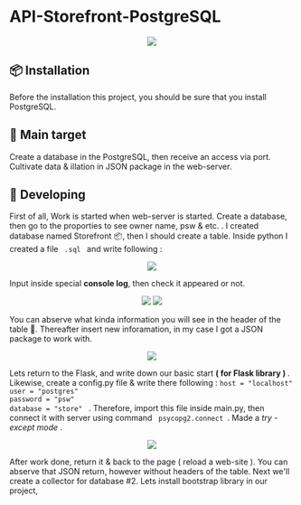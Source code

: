 # API-Storefront-PostgreSQL
<p align="center">
  <img src="https://media.giphy.com/media/UDXM9DS5SBXCr2gsUi/giphy.gif">
</p>
<h2> 📦 Installation </h2>
<p> Before the installation this project, you should be sure that you install PostgreSQL. </p>
<h2> 🎯 Main target </h2>
<p> Create a database in the PostgreSQL, then receive an access via port. Cultivate data & illation in JSON package in the web-server. </p>
<h2> 📩 Developing </h2>
<p> First of all, Work is started when web-server is started. Create a database, then go to the proporties to see owner name, psw & etc. . I created database named Storefront 📦, then I should create a table. Inside python I created a file <code> .sql </code> and write following : </p>
<p align="center">
  <img src="https://sun9-23.userapi.com/impg/sGN9g1vpC81WnOQ1P9s9ycgHxWYcM86xY0Pr-g/7UX_G54DxPk.jpg?size=360x163&quality=96&sign=38007790c3948031a3b47b2e00ac8051&type=album">
</p>
<p> Input inside special <b>console log</b>, then check it appeared or not.  </p>
<p align="center">
<img src="https://sun9-71.userapi.com/impg/Qq4e0D_C-qawZpGHu88Dqaxn5DXCIfIsh6YbLw/eH5Xg4cZZ5A.jpg?size=604x392&quality=96&sign=e63c04e9ec0da7f73244a86202e11523&type=album">
<img src="https://sun9-20.userapi.com/impg/d84-Af97qsUTcXCL8xi0rxEvUKTs6WFM9VGZUQ/UI8yU3fb7G8.jpg?size=604x390&quality=96&sign=0b6aa61e349e7d32f0de5ac50e5d7a5f&type=album">
</p>
<p> You can abserve what kinda information you will see in the header of the table 📩. Thereafter insert new inforamation, in my case I got a JSON package to work with.  </p>
<p align="center">
  <img src="https://sun9-81.userapi.com/impg/CoKl4qdw896bXidKHnx6eWMvrP6_ZXof8igeUA/sCwnoikzdig.jpg?size=604x389&quality=96&sign=f06e9c20549cd74e551868e651f9e9d7&type=album">
</p>
<p> Lets return to the Flask, and write down our basic start <b> ( for Flask library ) </b>. Likewise, create a config.py file & write there following : <code>host = "localhost"
user = "postgres"
password = "psw"
database = "store" </code> . Therefore, import this file inside main.py, then connect it with server using command <code> psycopg2.connect </code>. Made a <i> try - except mode </i> .</p>
<p align="center">
<img src="https://sun9-55.userapi.com/impg/GsYWAqObS7T03QauV1_1od5PEm2iFPRTy4t5iA/mkWxUr1Sil4.jpg?size=604x392&quality=96&sign=59b34892228d84f10f8003f00304ef77&type=album">
</p>
<p> After work done, return it & back to the page ( reload a web-site ). You can abserve that JSON return, however without headers of the table. Next we'll create a collector for database #2. Lets install bootstrap library in our project, </p>
